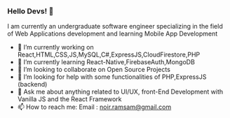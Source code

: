 ### Hello Devs! 👋

<!--
**syedrameezahmed18/syedrameezahmed18** is a ✨ _special_ ✨ repository because its `README.md` (this file) appears on your GitHub profile.-->

I am currently an undergraduate software engineer specializing in the field of Web Applications development and learning Mobile App Development

- 🔭 I’m currently working on React,HTML,CSS,JS,MySQL,C#,ExpressJS,CloudFirestore,PHP
- 🌱 I’m currently learning React-Native,FirebaseAuth,MongoDB
- 👯 I’m looking to collaborate on Open Source Projects
- 🤔 I’m looking for help with some functionalities of PHP,ExpressJS (backend) 
- 💬 Ask me about anything related to UI/UX, front-End Development with Vanilla JS and the React Framework
- 📫 How to reach me: Email : noir.ramsam@gmail.com 

